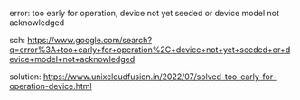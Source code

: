 error: too early for operation, device not yet seeded or device model not acknowledged

sch: https://www.google.com/search?q=error%3A+too+early+for+operation%2C+device+not+yet+seeded+or+device+model+not+acknowledged

solution:
https://www.unixcloudfusion.in/2022/07/solved-too-early-for-operation-device.html
